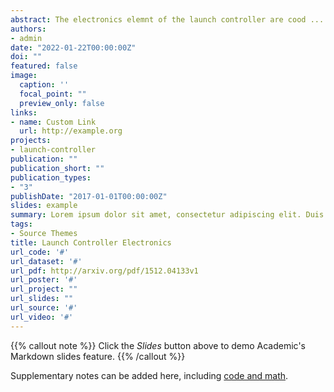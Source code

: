 ```yaml
---
abstract: The electronics elemnt of the launch controller are cood ...
authors:
- admin
date: "2022-01-22T00:00:00Z"
doi: ""
featured: false
image:
  caption: ''
  focal_point: ""
  preview_only: false
links:
- name: Custom Link
  url: http://example.org
projects:
- launch-controller
publication: ""
publication_short: ""
publication_types:
- "3"
publishDate: "2017-01-01T00:00:00Z"
slides: example
summary: Lorem ipsum dolor sit amet, consectetur adipiscing elit. Duis posuere tellus ac convallis placerat. Proin tincidunt magna sed ex sollicitudin condimentum.
tags:
- Source Themes
title: Launch Controller Electronics
url_code: '#'
url_dataset: '#'
url_pdf: http://arxiv.org/pdf/1512.04133v1
url_poster: '#'
url_project: ""
url_slides: ""
url_source: '#'
url_video: '#'
---
```


{{% callout note %}}
Click the *Slides* button above to demo Academic's Markdown slides feature.
{{% /callout %}}

Supplementary notes can be added here, including [code and math](https://sourcethemes.com/academic/docs/writing-markdown-latex/).
